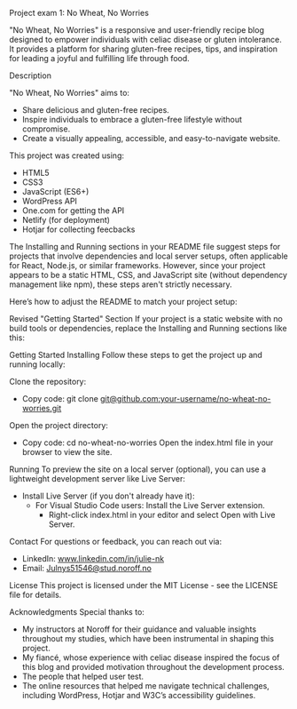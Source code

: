 Project exam 1: No Wheat, No Worries

"No Wheat, No Worries" is a responsive and user-friendly recipe blog designed to empower individuals with celiac disease or gluten intolerance. It provides a platform for sharing gluten-free recipes, tips, and inspiration for leading a joyful and fulfilling life through food.


Description

"No Wheat, No Worries" aims to:
- Share delicious and gluten-free recipes.
- Inspire individuals to embrace a gluten-free lifestyle without compromise.
- Create a visually appealing, accessible, and easy-to-navigate website.
  

This project was created using:

- HTML5
- CSS3
- JavaScript (ES6+)
- WordPress API
- One.com for getting the API
- Netlify (for deployment)
- Hotjar for collecting feecbacks



The Installing and Running sections in your README file suggest steps for projects that involve dependencies and local server setups, often applicable for React, Node.js, or similar frameworks. However, since your project appears to be a static HTML, CSS, and JavaScript site (without dependency management like npm), these steps aren't strictly necessary.

Here’s how to adjust the README to match your project setup:

Revised "Getting Started" Section
If your project is a static website with no build tools or dependencies, replace the Installing and Running sections like this:

Getting Started
Installing
Follow these steps to get the project up and running locally:

Clone the repository:
- Copy code:
    git clone [git@github.com:your-username/no-wheat-no-worries.git](https://github.com/JulieKristoffersen/Exam1-No-Wheat-No-Worries.git)
  
Open the project directory:

- Copy code:
    cd no-wheat-no-worries
    Open the index.html file in your browser to view the site.

Running
To preview the site on a local server (optional), you can use a lightweight development server like Live Server:

- Install Live Server (if you don't already have it):
    - For Visual Studio Code users: Install the Live Server extension.
        - Right-click index.html in your editor and select Open with Live Server.

Contact
For questions or feedback, you can reach out via:
- LinkedIn: www.linkedin.com/in/julie-nk
- Email: Julnys51546@stud.noroff.no

License
This project is licensed under the MIT License - see the LICENSE file for details.

Acknowledgments
Special thanks to:
- My instructors at Noroff for their guidance and valuable insights throughout my studies, which have been instrumental in shaping this project.
- My fiancé, whose experience with celiac disease inspired the focus of this blog and provided motivation throughout the development process.
- The people that helped user test.
- The online resources that helped me navigate technical challenges, including WordPress, Hotjar and W3C’s accessibility guidelines.
